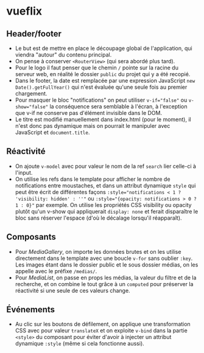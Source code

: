 # vueflix

## Header/footer

- Le but est de mettre en place le découpage global de l'application, qui viendra "autour" du contenu principal.
- On pense à conserver `<RouterView>` (qui sera abordé plus tard).
- Pour le logo il faut penser que le chemin `/` pointe sur la racine du serveur web, en réalité le dossier `public` du projet qui y a été recopié.
- Dans le footer, la date est remplacée par une expression JavaScript `new Date().getFullYear()` qui n'est évaluée qu'une seule fois au premier chargement.
- Pour masquer le bloc "notifications" on peut utiliser `v-if="false"` ou `v-show="false"` la conséquence sera semblable à l'écran, à l'exception que v-if ne conserve pas d'élément invisible dans le DOM.
- Le titre est modifié manuellement dans index.html (pour le moment), il n'est donc pas dynamique mais on pourrait le manipuler avec JavaScript et `document.title`.

## Réactivité

- On ajoute `v-model` avec pour valeur le nom de la ref `search` lier celle-ci à l'input.
- On utilise les refs dans le template pour afficher le nombre de notifications entre moustaches, et dans un attribut dynamique `style` qui peut être écrit de différentes façons `:style="notifications < 1 ? 'visibility: hidden' : ''"` ou `:style="{opacity: notifications > 0 ? 1 : 0}"` par exemple. On utilise les propriétés CSS visibility ou opacity plutôt qu'un v-show qui appliquerait `display: none` et ferait disparaître le bloc sans réserver l'espace (d'où le décalage lorsqu'il réapparaît).

## Composants

- Pour _MediaGallery_, on importe les données brutes et on les utilise directement dans le template avec une boucle `v-for` sans oublier `:key`. Les images étant dans le dossier public et le sous dossier médias, on les appelle avec le préfixe `/medias/`.
- Pour _MediaList_, on passe en props les médias, la valeur du filtre et de la recherche, et on combine le tout grâce à un `computed` pour préserver la réactivité si une seule de ces valeurs change.

## Événements

- Au clic sur les boutons de défilement, on applique une transformation CSS avec pour valeur `translateX` et on exploite `v-bind` dans la partie `<style>` du composant pour éviter d'avoir à injecter un attribut dynamique `:style` (même si cela fonctionne aussi).
